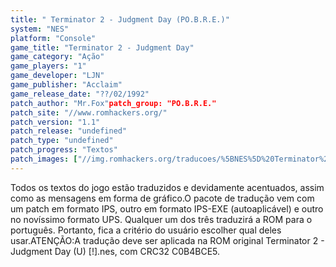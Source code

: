 ```yaml
---
title: " Terminator 2 - Judgment Day (PO.B.R.E.)"
system: "NES"
platform: "Console"
game_title: "Terminator 2 - Judgment Day"
game_category: "Ação"
game_players: "1"
game_developer: "LJN"
game_publisher: "Acclaim"
game_release_date: "??/02/1992"
patch_author: "Mr.Fox"patch_group: "PO.B.R.E."
patch_site: "//www.romhackers.org/"
patch_version: "1.1"
patch_release: "undefined"
patch_type: "undefined"
patch_progress: "Textos"
patch_images: ["//img.romhackers.org/traducoes/%5BNES%5D%20Terminator%202%20-%20POBRE%20-%201.png","//img.romhackers.org/traducoes/%5BNES%5D%20Terminator%202%20-%20POBRE%20-%202.png","//img.romhackers.org/traducoes/%5BNES%5D%20Terminator%202%20-%20POBRE%20-%203.png"]
---
```

Todos os textos do jogo estão traduzidos e devidamente acentuados, assim como as mensagens em forma de gráfico.O pacote de tradução vem com um patch em formato IPS, outro em formato IPS-EXE (autoaplicável) e outro no novíssimo formato UPS. Qualquer um dos três traduzirá a ROM para o português. Portanto, fica a critério do usuário escolher qual deles usar.ATENÇÃO:A tradução deve ser aplicada na ROM original Terminator 2 - Judgment Day (U) [!].nes, com CRC32 C0B4BCE5.